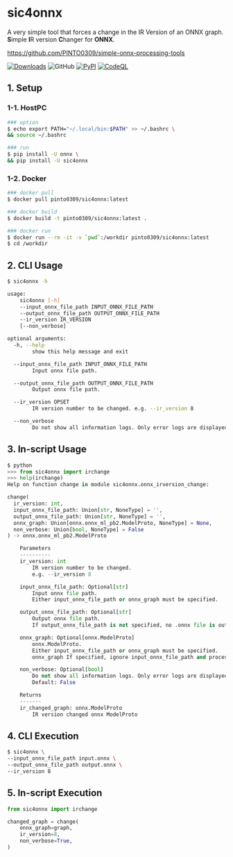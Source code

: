 # sic4onnx
A very simple tool that forces a change in the IR Version of an ONNX graph. **S**imple **I**R version **C**hanger for **ONNX**.


https://github.com/PINTO0309/simple-onnx-processing-tools

[![Downloads](https://static.pepy.tech/personalized-badge/sic4onnx?period=total&units=none&left_color=grey&right_color=brightgreen&left_text=Downloads)](https://pepy.tech/project/sic4onnx) ![GitHub](https://img.shields.io/github/license/PINTO0309/sic4onnx?color=2BAF2B) [![PyPI](https://img.shields.io/pypi/v/sic4onnx?color=2BAF2B)](https://pypi.org/project/sic4onnx/) [![CodeQL](https://github.com/PINTO0309/sic4onnx/workflows/CodeQL/badge.svg)](https://github.com/PINTO0309/sic4onnx/actions?query=workflow%3ACodeQL)

## 1. Setup
### 1-1. HostPC
```bash
### option
$ echo export PATH="~/.local/bin:$PATH" >> ~/.bashrc \
&& source ~/.bashrc

### run
$ pip install -U onnx \
&& pip install -U sic4onnx
```
### 1-2. Docker
```bash
### docker pull
$ docker pull pinto0309/sic4onnx:latest

### docker build
$ docker build -t pinto0309/sic4onnx:latest .

### docker run
$ docker run --rm -it -v `pwd`:/workdir pinto0309/sic4onnx:latest
$ cd /workdir
```

## 2. CLI Usage
```bash
$ sic4onnx -h

usage:
    sic4onnx [-h]
    --input_onnx_file_path INPUT_ONNX_FILE_PATH
    --output_onnx_file_path OUTPUT_ONNX_FILE_PATH
    --ir_version IR_VERSION
    [--non_verbose]

optional arguments:
  -h, --help
        show this help message and exit

  --input_onnx_file_path INPUT_ONNX_FILE_PATH
        Input onnx file path.

  --output_onnx_file_path OUTPUT_ONNX_FILE_PATH
        Output onnx file path.

  --ir_version OPSET
        IR version number to be changed. e.g. --ir_version 8

  --non_verbose
        Do not show all information logs. Only error logs are displayed.
```

## 3. In-script Usage
```python
$ python
>>> from sic4onnx import irchange
>>> help(irchange)
Help on function change in module sic4onnx.onnx_irversion_change:

change(
  ir_version: int,
  input_onnx_file_path: Union[str, NoneType] = '',
  output_onnx_file_path: Union[str, NoneType] = '',
  onnx_graph: Union[onnx.onnx_ml_pb2.ModelProto, NoneType] = None,
  non_verbose: Union[bool, NoneType] = False
) -> onnx.onnx_ml_pb2.ModelProto

    Parameters
    ----------
    ir_version: int
        IR version number to be changed.
        e.g. --ir_version 8

    input_onnx_file_path: Optional[str]
        Input onnx file path.
        Either input_onnx_file_path or onnx_graph must be specified.

    output_onnx_file_path: Optional[str]
        Output onnx file path.
        If output_onnx_file_path is not specified, no .onnx file is output.

    onnx_graph: Optional[onnx.ModelProto]
        onnx.ModelProto.
        Either input_onnx_file_path or onnx_graph must be specified.
        onnx_graph If specified, ignore input_onnx_file_path and process onnx_graph.

    non_verbose: Optional[bool]
        Do not show all information logs. Only error logs are displayed.
        Default: False

    Returns
    -------
    ir_changed_graph: onnx.ModelProto
        IR version changed onnx ModelProto
```

## 4. CLI Execution
```bash
$ sic4onnx \
--input_onnx_file_path input.onnx \
--output_onnx_file_path output.onnx \
--ir_version 8
```

## 5. In-script Execution
```python
from sic4onnx import irchange

changed_graph = change(
    onnx_graph=graph,
    ir_version=8,
    non_verbose=True,
)
```
